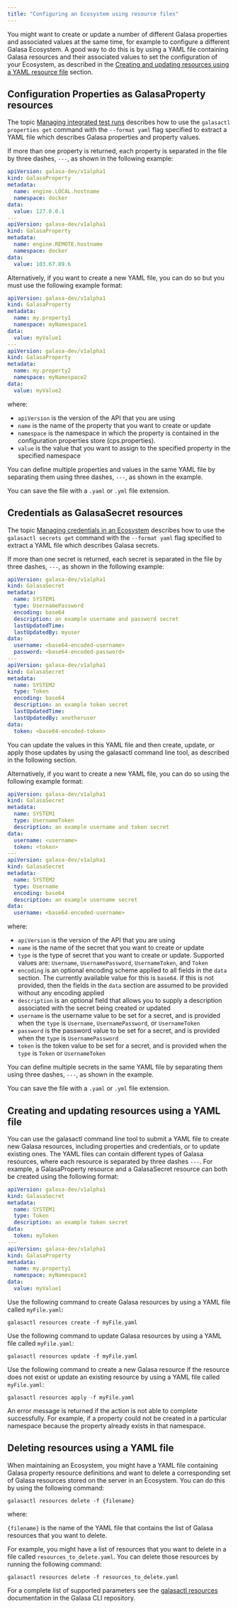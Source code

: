 ```yaml
---
title: "Configuring an Ecosystem using resource files"
---
```


You might want to create or update a number of different Galasa properties and associated values at the same time, for example to configure a different Galasa Ecosystem. A good way to do this is by using a YAML file containing Galasa resources and their associated values to set the configuration of your Ecosystem, as described in the [Creating and updating resources using a YAML resource file](#setting-resources) section.

## Configuration Properties as GalasaProperty resources

The topic [Managing integrated test runs](../ecosystem/ecosystem-manage-cps) describes how to use the `galasactl properties get` command with the `--format yaml` flag specified to extract a YAML file which describes Galasa properties and property values. 

If more than one property is returned, each property is separated in the file by three dashes, `---`, as shown in the following example: 

```yaml
apiVersion: galasa-dev/v1alpha1
kind: GalasaProperty
metadata:
  name: engine.LOCAL.hostname
  namespace: docker
data:
  value: 127.0.0.1
---
apiVersion: galasa-dev/v1alpha1
kind: GalasaProperty
metadata:
  name: engine.REMOTE.hostname
  namespace: docker
data:
  value: 103.67.89.6
```


Alternatively, if you want to create a new YAML file, you can do so but you must use the following example format:


```yaml
apiVersion: galasa-dev/v1alpha1
kind: GalasaProperty
metadata:
  name: my.property1
  namespace: myNamespace1
data:
  value: myValue1
---
apiVersion: galasa-dev/v1alpha1
kind: GalasaProperty
metadata:
  name: my.property2
  namespace: myNamespace2
data:
  value: myValue2
```

where:
- `apiVersion` is the version of the API that you are using
- `name` is the name of the property that you want to create or update
- `namespace` is the namespace in which the property is contained in the configuration properties store (cps.properties). 
- `value` is the value that you want to assign to the specified property in the specified namespace


You can define multiple properties and values in the same YAML file by separating them using three dashes, `---`, as shown in the example.

You can save the file with a `.yaml` or `.yml` file extension.


## Credentials as GalasaSecret resources

The topic [Managing credentials in an Ecosystem](../ecosystem/ecosystem-manage-creds) describes how to use the `galasactl secrets get` command with the `--format yaml` flag specified to extract a YAML file which describes Galasa secrets.

If more than one secret is returned, each secret is separated in the file by three dashes, `---`, as shown in the following example: 

```yaml
apiVersion: galasa-dev/v1alpha1
kind: GalasaSecret
metadata:
  name: SYSTEM1
  type: UsernamePassword
  encoding: base64
  description: an example username and password secret
  lastUpdatedTime:
  lastUpdatedBy: myuser
data:
  username: <base64-encoded-username>
  password: <base64-encoded-password>
---
apiVersion: galasa-dev/v1alpha1
kind: GalasaSecret
metadata:
  name: SYSTEM2
  type: Token
  encoding: base64
  description: an example token secret
  lastUpdatedTime:
  lastUpdatedBy: anotheruser
data:
  token: <base64-encoded-token>
```

You can update the values in this YAML file and then create, update, or apply those updates by using the galasactl command line tool, as described in the following section. 


Alternatively, if you want to create a new YAML file, you can do so using the following example format:


```yaml
apiVersion: galasa-dev/v1alpha1
kind: GalasaSecret
metadata:
  name: SYSTEM1
  type: UsernameToken
  description: an example username and token secret
data:
  username: <username>
  token: <token>
---
apiVersion: galasa-dev/v1alpha1
kind: GalasaSecret
metadata:
  name: SYSTEM2
  type: Username
  encoding: base64
  description: an example username secret
data:
  username: <base64-encoded-username>
```

where:
- `apiVersion` is the version of the API that you are using
- `name` is the name of the secret that you want to create or update
- `type` is the type of secret that you want to create or update. Supported values are: `Username`, `UsernamePassword`, `UsernameToken`, and `Token`
- `encoding` is an optional encoding scheme applied to all fields in the `data` section. The currently available value for this is `base64`. If this is not provided, then the fields in the `data` section are assumed to be provided without any encoding applied
- `description` is an optional field that allows you to supply a description associated with the secret being created or updated
- `username` is the username value to be set for a secret, and is provided when the `type` is `Username`, `UsernamePassword`, or `UsernameToken`
- `password` is the password value to be set for a secret, and is provided when the `type` is `UsernamePassword`
- `token` is the token value to be set for a secret, and is provided when the `type` is `Token` or `UsernameToken`


You can define multiple secrets in the same YAML file by separating them using three dashes, `---`, as shown in the example.

You can save the file with a `.yaml` or `.yml` file extension.


## <a name="setting-resources"></a>Creating and updating resources using a YAML file

You can use the galasactl command line tool to submit a YAML file to create new Galasa resources, including properties and credentials, or to update existing ones. The YAML files can contain different types of Galasa resources, where each resource is separated by three dashes `---`. For example, a GalasaProperty resource and a GalasaSecret resource can both be created using the following format:

```yaml
apiVersion: galasa-dev/v1alpha1
kind: GalasaSecret
metadata:
  name: SYSTEM1
  type: Token
  description: an example token secret
data:
  token: myToken
---
apiVersion: galasa-dev/v1alpha1
kind: GalasaProperty
metadata:
  name: my.property1
  namespace: myNamespace1
data:
  value: myValue1
```

Use the following command to create Galasa resources by using a YAML file called `myFile.yaml`:

```
galasactl resources create -f myFile.yaml
```

Use the following command to update Galasa resources by using a YAML file called `myFile.yaml`:

```
galasactl resources update -f myFile.yaml
```

Use the following command to create a new Galasa resource if the resource does not exist or update an existing resource by using a YAML file called `myFile.yaml`:

```
galasactl resources apply -f myFile.yaml
```

An error message is returned if the action is not able to complete successfully. For example, if a property could not be created in a particular namespace because the property already exists in that namespace.
 

## Deleting resources using a YAML file

When maintaining an Ecosystem, you might have a YAML file containing Galasa property resource definitions and want to delete a corresponding set of Galasa resources stored on the server in an Ecosystem. You can do this by using the following command: 

```
galasactl resources delete -f {filename}
```

where:

`{filename}` is the name of the YAML file that contains the list of Galasa resources that you want to delete.

For example, you might have a list of resources that you want to delete in a file called `resources_to_delete.yaml`. You can delete those resources by running the following command:

```
galasactl resources delete -f resources_to_delete.yaml
```


For a complete list of supported parameters see the <a href="https://github.com/galasa-dev/cli/blob/main/docs/generated/galasactl_resources.md" target="_blank"> galasactl resources</a> documentation in the Galasa CLI repository.

